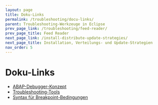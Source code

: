 ```yaml
---
layout: page
title: Doku-Links
permalink: /troubleshooting/docu-links/
parent: Troubleshooting-Werkzeuge in Eclipse
prev_page_link: /troubleshooting/feed-reader/
prev_page_title: Feed Reader
next_page_link: /install-distribute-update-strategies/
next_page_title: Installation, Verteilungs- und Update-Strategien
nav_order: 5
---
```


# Doku-Links

- [ABAP-Debugger-Konzept](https://help.sap.com/docs/btp/sap-abap-development-user-guide/abap-debugger)
- [Troubleshooting-Tools](https://help.sap.com/docs/BTP/5371047f1273405bb46725a417f95433/4ecc7d3a6e391014adc9fffe4e204223.html)
- [Syntax für Breakpoint-Bedingungen](https://help.sap.com/docs/btp/sap-abap-development-user-guide/syntax-for-breakpoint-conditions)
